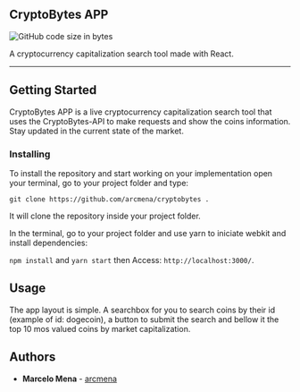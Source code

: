 ## CryptoBytes APP
![GitHub code size in bytes](https://img.shields.io/github/languages/code-size/arcmena/cryptobytes-app.svg)

A cryptocurrency capitalization search tool made with React.

---------------

## Getting Started

CryptoBytes APP is a live cryptocurrency capitalization search tool that uses the CryptoBytes-API to make requests and show the coins information. Stay updated in the current state of the market.

### Installing

To install the repository and start working on your implementation open your terminal, go to your project folder and type:
```
git clone https://github.com/arcmena/cryptobytes .
```
It will clone the repository inside your project folder.

In the terminal, go to your project folder and use yarn to iniciate webkit and install dependencies: 

```npm install```      and     ```yarn start```     then Access: ```http://localhost:3000/```. 


## Usage

The app layout is simple. A searchbox for you to search coins by their id (example of id: dogecoin), a button to submit the search and bellow it the top 10 mos valued coins by market capitalization.


## Authors

* **Marcelo Mena** - [arcmena](https://github.com/arcmena)